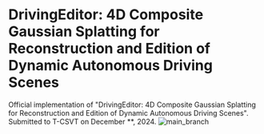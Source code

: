 # DrivingEditor: 4D Composite Gaussian Splatting for Reconstruction and Edition of Dynamic Autonomous Driving Scenes
Official implementation of "DrivingEditor: 4D Composite Gaussian Splatting for Reconstruction and Edition of Dynamic Autonomous Driving Scenes". Submitted to T-CSVT on December **, 2024.
![main_branch](https://github.com/user-attachments/assets/48782666-ff6a-44d7-adcc-8c763c6ae76a)
